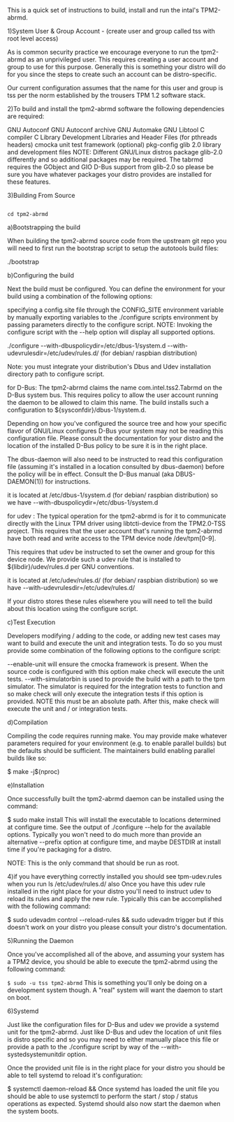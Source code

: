 This is a quick set of instructions to build, install and run the intal's TPM2-abrmd.

1)System User & Group Account - (create user and group called tss with root level access)

As is common security practice we encourage everyone to run the tpm2-abrmd as an unprivileged user. This requires creating a user account and group to use for this purpose. Generally this is something your distro will do for you since the steps to create such an account can be distro-specific.

Our current configuration assumes that the name for this user and group is tss per the norm established by the trousers TPM 1.2 software stack.

2)To build and install the tpm2-abrmd software the following dependencies are required:

GNU Autoconf
GNU Autoconf archive
GNU Automake
GNU Libtool
C compiler
C Library Development Libraries and Header Files (for pthreads headers)
cmocka unit test framework (optional)
pkg-config
glib 2.0 library and development files
NOTE: Different GNU/Linux distros package glib-2.0 differently and so additional packages may be required. The tabrmd requires the GObject and GIO D-Bus support from glib-2.0 so please be sure you have whatever packages your distro provides are installed for these features.


3)Building From Source

```git clone https://github.com/01org/tpm2-abrmd.git

cd tpm2-abrmd
```
a)Bootstrapping the build

When building the tpm2-abrmd source code from the upstream git repo you will need to first run the bootstrap script to setup the autotools build files:

./bootstrap

b)Configuring the build

Next the build must be configured. You can define the environment for your build using a combination of the following options:

specifying a config.site file through the CONFIG_SITE environment variable
by manually exporting variables to the ./configure scripts environment
by passing parameters directly to the configure script.
NOTE: Invoking the configure script with the --help option will display all supported options.


./configure --with-dbuspolicydir=/etc/dbus-1/system.d --with-udevrulesdir=/etc/udev/rules.d/  (for debian/ raspbian distribution)

Note: you must integrate your distribution's  Dbus and Udev installation directory path to configure script.

for D-Bus: The tpm2-abrmd claims the name com.intel.tss2.Tabrmd on the D-Bus system bus. This requires policy to allow the user account running the daemon to be allowed to claim this name. The build installs such a configuration to ${sysconfdir}/dbus-1/system.d.

Depending on how you've configured the source tree and how your specific flavor of GNU/Linux configures D-Bus your system may not be reading this configuration file. Please consult the documentation for your distro and the location of the installed D-Bus policy to be sure it is in the right place.

The dbus-daemon will also need to be instructed to read this configuration file (assuming it's installed in a location consulted by dbus-daemon) before the policy will be in effect. Consult the D-Bus manual (aka DBUS-DAEMON(1)) for instructions.
 
 it is located at /etc/dbus-1/system.d (for debian/ raspbian distribution) so we have --with-dbuspolicydir=/etc/dbus-1/system.d

for udev : The typical operation for the tpm2-abrmd is for it to communicate directly with the Linux TPM driver using libtcti-device from the TPM2.0-TSS project. This requires that the user account that's running the tpm2-abrmd have both read and write access to the TPM device node /dev/tpm[0-9].

This requires that udev be instructed to set the owner and group for this device node. We provide such a udev rule that is installed to ${libdir}/udev/rules.d per GNU conventions.
 
it is located at /etc/udev/rules.d/ (for debian/ raspbian distribution) so we have --with-udevrulesdir=/etc/udev/rules.d/

If your distro stores these rules elsewhere you will need to tell the build about this location using the configure script.

c)Test Execution

Developers modifying / adding to the code, or adding new test cases may want to build and execute the unit and integration tests. To do so you must provide some combination of the following options to the configure script:

--enable-unit will ensure the cmocka framework is present. When the source code is configured with this option make check will execute the unit tests.
--with-simulatorbin is used to provide the build with a path to the tpm simulator. The simulator is required for the integration tests to function and so make check will only execute the integration tests if this option is provided. NOTE this must be an absolute path.
After this, make check will execute the unit and / or integration tests.

d)Compilation

Compiling the code requires running make. You may provide make whatever parameters required for your environment (e.g. to enable parallel builds) but the defaults should be sufficient. The maintainers build enabling parallel builds like so:

$ make -j$(nproc)

e)Installation

Once successfully built the tpm2-abrmd daemon can be installed using the command:

$ sudo make install
This will install the executable to locations determined at configure time. See the output of ./configure --help for the available options. Typically you won't need to do much more than provide an alternative --prefix option at configure time, and maybe DESTDIR at install time if you're packaging for a distro.

NOTE: This is the only command that should be run as root.


4)if you have everything correctly installed you should see tpm-udev.rules when you run 
ls /etc/udev/rules.d/ 
also Once you have this udev rule installed in the right place for your distro you'll need to instruct udev to reload its rules and apply the new rule. Typically this can be accomplished with the following command:

$ sudo udevadm control --reload-rules && sudo udevadm trigger
but if this doesn't work on your distro you please consult your distro's documentation.

5)Running the Daemon

Once you've accomplished all of the above, and assuming your system has a TPM2 device, you should be able to execute the tpm2-abrmd using the following command:

```$ sudo -u tss tpm2-abrmd```
This is something you'll only be doing on a development system though. A "real" system will want the daemon to start on boot.

6)Systemd

Just like the configuration files for D-Bus and udev we provide a systemd unit for the tpm2-abrmd. Just like D-Bus and udev the location of unit files is distro specific and so you may need to either manually place this file or provide a path to the ./configure script by way of the --with-systedsystemunitdir option.

Once the provided unit file is in the right place for your distro you should be able to tell systemd to reload it's configuration:

$ systemctl daemon-reload &&
Once systemd has loaded the unit file you should be able to use systemctl to perform the start / stop / status operations as expected. Systemd should also now start the daemon when the system boots.